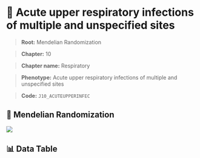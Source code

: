 # 🧪 Acute upper respiratory infections of multiple and unspecified sites

> **Root:** Mendelian Randomization

> **Chapter:** 10  

> **Chapter name:** Respiratory

> **Phenotype:** Acute upper respiratory infections of multiple and unspecified sites  

> **Code:** `J10_ACUTEUPPERINFEC`

## 🧬 Mendelian Randomization  

<img src="/MR/Figures/Forward/J10_ACUTEUPPERINFEC.png"/>

## 📊 Data Table

<CsvTableMRF src="/public/MR/Data/Forward/J10_ACUTEUPPERINFEC.csv"/>
